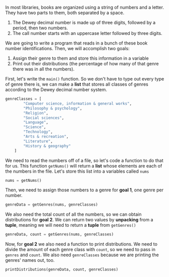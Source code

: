 <!--title={BookKeeper}-->
<!--badges={Python:22}-->
<!--concepts={Lists.md,Tuples.md}-->

In most libraries, books are organized using a string of numbers and a letter. They have two parts to them, both separated by a space.

1. The Dewey decimal number is made up of three digits, followed by a period, then two numbers.
2. The call number starts with an uppercase letter followed by three digits.

We are going to write a program that reads in a bunch of these book number identifications. Then, we will accomplish two goals:

1. Assign their genre to them and store this information in a variable
2. Print out their distributions (the percentage of how many of that genre there was in all the numbers).

First, let's write the `main()` function. So we don't have to type out every type of genre there is, we can make a **list** that stores all classes of genres according to the Dewey decimal number system.

```python
genreClasses = [
        "Computer science, information & general works",
        "Philosophy & psychology",
        "Religion",
        "Social sciences",
        "Language",
        "Science",
        "Technology",
        "Arts & recreation",
        "Literature",
        "History & geography"
    ]
```

We need to read the numbers off of a file, so let's code a function to do that for us. This function `getNums()` will return a **list** whose elements are each of the numbers in the file. Let's store this list into a variables called `nums`

```python
nums = getNums()
```

Then, we need to assign those numbers to a genre for **goal 1**, one genre per number.

```python
genreData = getGenres(nums, genreClasses)
```

We also need the total count of all the numbers, so we can obtain distributions for **goal 2**. We can return two values by **unpacking** from a **tuple**, meaning we will need to return a **tuple** from `getGenres()`

```python
genreData, count = getGenres(nums, genreClasses)
```

Now, for **goal 2** we also need a function to print distributions. We need to divide the amount of each genre class with `count`, so we need to pass in `genres` and `count`. We also need `genreClasses` because we are printing the genres' names out, too.

```python
printDistributions(genreData, count, genreClasses)
```

